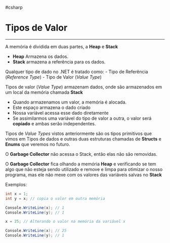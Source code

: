 #csharp
# Tipos de Valor
---

A memória é dividida em duas partes, a __Heap__ e __Stack__

- __Heap__ Armazena os dados.
- __Stack__ armazena a referência para os dados.

Qualquer tipo de dado no .NET é tratado como:
	- Tipo de Referência (_Reference Type_)
	- Tipo de Valor (_Value Type_)

Tipos de valor (_Value Type_) armazenam dados, onde são armazenados em um local da memória chamada __Stack__

- Quando armazenamos um valor, a memória é alocada.
- Este espaço armazena o dado criado
- Nossa variável acessa esse dado diretamente
- Se assimilarmos uma variável do tipo de valor a outra, o valor será __copiado__ e ambas serão independentes.

Tipos de _Value Types_ vistos anteriormente são os tipos primitivos que vimos em Tipos de dados e outras duas estruturas chamadas de __Structs__ e __Enums__ que veremos no futuro.

O __Garbage Collector__ não acessa o Stack, então elas não são removidas.

O __Garbage Collector__ fica olhando a memória __Heap__ e verificando se tem algo que não esteja sendo utilizado e remove e limpa para otimizar o nosso programa, mas ele não mexe com os valores das variáveis salvas no __Stack__

Exemplos:

```csharp
int x = 1;
int y = x; // copia o valor em outra memória

Console.WriteLine(x); // 1
Console.WriteLine(y); // 1

x = 25; // Alterando o valor na memória da variável x

Console.WriteLine(x); // 25
Console.WriteLine(y); // 1
